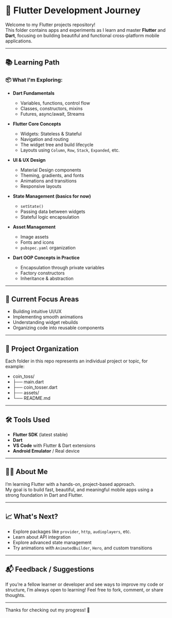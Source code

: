 # 🚀 Flutter Development Journey

Welcome to my Flutter projects repository!  
This folder contains apps and experiments as I learn and master **Flutter** and **Dart**, focusing on building beautiful and functional cross-platform mobile applications.

---

## 📚 Learning Path

### 📦 What I'm Exploring:

- **Dart Fundamentals**
  - Variables, functions, control flow
  - Classes, constructors, mixins
  - Futures, async/await, Streams

- **Flutter Core Concepts**
  - Widgets: Stateless & Stateful
  - Navigation and routing
  - The widget tree and build lifecycle
  - Layouts using `Column`, `Row`, `Stack`, `Expanded`, etc.

- **UI & UX Design**
  - Material Design components
  - Theming, gradients, and fonts
  - Animations and transitions
  - Responsive layouts

- **State Management (basics for now)**
  - `setState()`
  - Passing data between widgets
  - Stateful logic encapsulation

- **Asset Management**
  - Image assets
  - Fonts and icons
  - `pubspec.yaml` organization

- **Dart OOP Concepts in Practice**
  - Encapsulation through private variables
  - Factory constructors
  - Inheritance & abstraction

---

## 🧠 Current Focus Areas

- Building intuitive UI/UX
- Implementing smooth animations
- Understanding widget rebuilds
- Organizing code into reusable components

---

## 📁 Project Organization

Each folder in this repo represents an individual project or topic, for example:
- coin_toss/
- ├── main.dart
- ├── coin_tosser.dart
- ├── assets/
- └── README.md

---

## 🛠 Tools Used

- **Flutter SDK** (latest stable)
- **Dart**
- **VS Code** with Flutter & Dart extensions
- **Android Emulator** / Real device

---

## 🧑‍💻 About Me

I’m learning Flutter with a hands-on, project-based approach.  
My goal is to build fast, beautiful, and meaningful mobile apps using a strong foundation in Dart and Flutter.

---

## 📈 What's Next?

- Explore packages like `provider`, `http`, `audioplayers`, etc.
- Learn about API integration
- Explore advanced state management
- Try animations with `AnimatedBuilder`, `Hero`, and custom transitions

---

## 📬 Feedback / Suggestions

If you’re a fellow learner or developer and see ways to improve my code or structure, I’m always open to learning! Feel free to fork, comment, or share thoughts.

---

Thanks for checking out my progress! 💙

